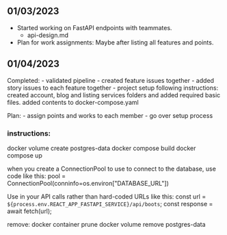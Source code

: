 ## 01/03/2023

- Started working on FastAPI endpoints with teammates.
  - api-design.md
- Plan for work assignments: Maybe after listing all features and points.

## 01/04/2023

Completed: - validated pipeline - created feature issues together - added story issues to each feature together - project setup following instructions: created account, blog and listing services folders and added required basic files. added contents to docker-compose.yaml

Plan: - assign points and works to each member - go over setup process

### instructions:

docker volume create postgres-data
docker compose build
docker compose up

when you create a ConnectionPool to use to connect to the database, use code like this:
pool = ConnectionPool(conninfo=os.environ["DATABASE_URL"])

Use in your API calls rather than hard-coded URLs like this:
const url = `${process.env.REACT_APP_FASTAPI_SERVICE}/api/boots`;
const response = await fetch(url);

remove:
docker container prune
docker volume remove postgres-data
